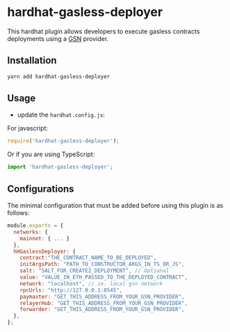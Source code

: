 # hardhat-gasless-deployer

This hardhat plugin allows developers to execute gasless contracts deployments using a [GSN](https://opengsn.org/) provider.

## Installation

```bash
yarn add hardhat-gasless-deployer
```

## Usage

- update the `hardhat.config.js`:

For javascript:
```javascript
require('hardhat-gasless-deployer');
```

Or if you are using TypeScript:

```typescript
import 'hardhat-gasless-deployer';
```

## Configurations
The minimal configuration that must be added before using this plugin is as follows:

```javascript
module.exports = {
  networks: {
    mainnet: { ... }
  },
  hHGaslessDeployer: {
    contract:"THE_CONTRACT_NAME_TO_BE_DEPLOYED",
    initArgsPath: "PATH_TO_CONSTRUCTOR_ARGS_IN_TS_OR_JS",
    salt: "SALT_FOR_CREATE2_DEPLOYMENT", // Optional
    value: "VALUE_IN_ETH_PASSED_TO_THE_DEPLOYED_CONTRACT",
    network: "localhost", // ie. local gsn network
    rpcUrls: "http://127.0.0.1:8545",
    paymaster: "GET_THIS_ADDRESS_FROM_YOUR_GSN_PROVIDER",
    relayerHub: "GET_THIS_ADDRESS_FROM_YOUR_GSN_PROVIDER",
    forwarder: "GET_THIS_ADDRESS_FROM_YOUR_GSN_PROVIDER",
  },
};
```